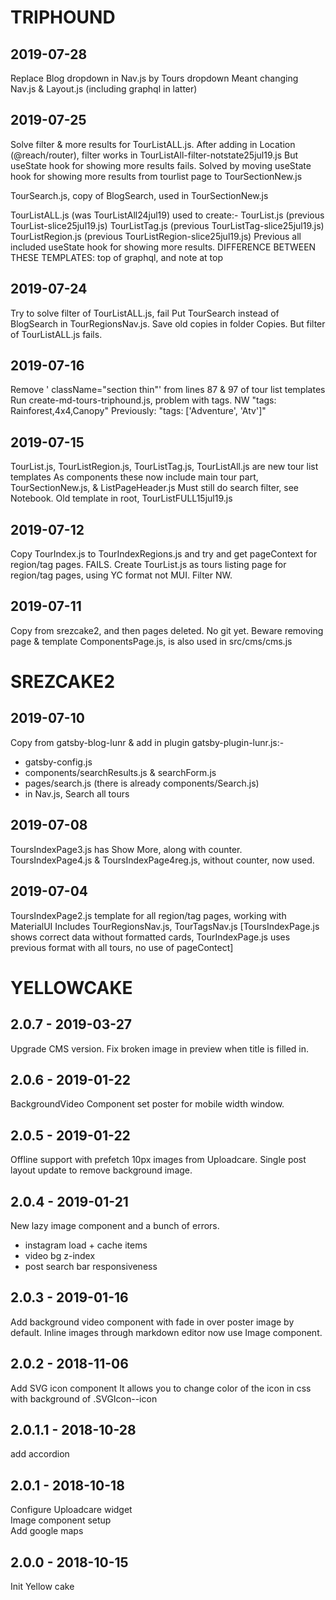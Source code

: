 # TRIPHOUND
## 2019-07-28
Replace Blog dropdown in Nav.js by Tours dropdown
Meant changing Nav.js & Layout.js (including graphql in latter)

## 2019-07-25
Solve filter & more results for TourListALL.js.
After adding in Location (@reach/router), filter works in TourListAll-filter-notstate25jul19.js
But useState hook for showing more results fails.
Solved by moving useState hook for showing more results from tourlist page to TourSectionNew.js 

TourSearch.js, copy of BlogSearch, used in TourSectionNew.js

TourListALL.js (was TourListAll24jul19) used to create:-
TourList.js (previous TourList-slice25jul19.js)
TourListTag.js (previous TourListTag-slice25jul19.js)
TourListRegion.js (previous TourListRegion-slice25jul19.js)
Previous all included useState hook for showing more results.
DIFFERENCE BETWEEN THESE TEMPLATES: top of graphql, and note at top

## 2019-07-24
Try to solve filter of TourListALL.js, fail
Put TourSearch instead of BlogSearch in TourRegionsNav.js. 
Save old copies in folder Copies. But filter of TourListALL.js fails.

## 2019-07-16
Remove ' className="section thin"' from lines 87 & 97 of tour list templates
Run create-md-tours-triphound.js, problem with tags. NW "tags: Rainforest,4x4,Canopy"
Previously: "tags: ['Adventure', 'Atv']"

## 2019-07-15
TourList.js, TourListRegion.js, TourListTag.js, TourListAll.js are new tour list templates
As components these now include main tour part, TourSectionNew.js, & ListPageHeader.js
Must still do search filter, see Notebook. Old template in root, TourListFULL15jul19.js

## 2019-07-12
Copy TourIndex.js to TourIndexRegions.js and try and get pageContext for region/tag pages. FAILS.
Create TourList.js as tours listing page for region/tag pages, using YC format not MUI. Filter NW.

## 2019-07-11
Copy from srezcake2, and then pages deleted. No git yet.
Beware removing page & template ComponentsPage.js, is also used in src/cms/cms.js

# SREZCAKE2
## 2019-07-10
Copy from gatsby-blog-lunr & add in plugin gatsby-plugin-lunr.js:-
- gatsby-config.js
- components/searchResults.js & searchForm.js
- pages/search.js (there is already components/Search.js)
- in Nav.js, <NavLink to="/search">Search all tours</NavLink>

## 2019-07-08
ToursIndexPage3.js has Show More, along with counter. ToursIndexPage4.js & ToursIndexPage4reg.js, 
without counter, now used.

## 2019-07-04
ToursIndexPage2.js template for all region/tag pages, working with MaterialUI
Includes TourRegionsNav.js, TourTagsNav.js
[ToursIndexPage.js shows correct data without formatted cards,
TourIndexPage.js uses previous format with all tours, no use of pageContect]

# YELLOWCAKE
## 2.0.7 - 2019-03-27

Upgrade CMS version.
Fix broken image in preview when title is filled in.

## 2.0.6 - 2019-01-22

BackgroundVideo Component set poster for mobile width window.

## 2.0.5 - 2019-01-22

Offline support with prefetch 10px images from Uploadcare.
Single post layout update to remove background image.

## 2.0.4 - 2019-01-21

New lazy image component and a bunch of errors.

- instagram load + cache items
- video bg z-index
- post search bar responsiveness

## 2.0.3 - 2019-01-16

Add background video component with fade in over poster image by default.
Inline images through markdown editor now use Image component.

## 2.0.2 - 2018-11-06

Add SVG icon component
It allows you to change color of the icon in css with background of .SVGIcon--icon

## 2.0.1.1 - 2018-10-28

add accordion

## 2.0.1 - 2018-10-18

Configure Uploadcare widget  
Image component setup  
Add google maps

## 2.0.0 - 2018-10-15

Init Yellow cake
